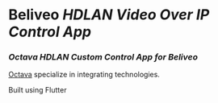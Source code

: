 # Beliveo _HDLAN Video Over IP Control App_
### _Octava HDLAN Custom Control App for Beliveo_

[Octava](https://octavainc.com/ ) specialize in integrating technologies.

Built using Flutter